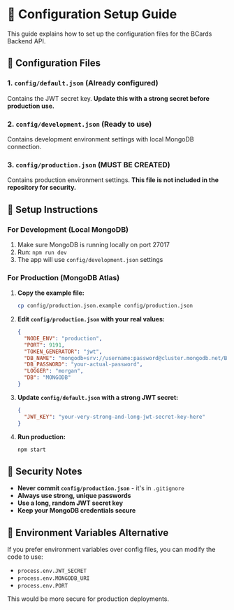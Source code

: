 # 🔧 Configuration Setup Guide

This guide explains how to set up the configuration files for the BCards Backend API.

## 📁 Configuration Files

### 1. `config/default.json` (Already configured)

Contains the JWT secret key. **Update this with a strong secret before production use.**

### 2. `config/development.json` (Ready to use)

Contains development environment settings with local MongoDB connection.

### 3. `config/production.json` (MUST BE CREATED)

Contains production environment settings. **This file is not included in the repository for security.**

## 🚀 Setup Instructions

### For Development (Local MongoDB)

1. Make sure MongoDB is running locally on port 27017
2. Run: `npm run dev`
3. The app will use `config/development.json` settings

### For Production (MongoDB Atlas)

1. **Copy the example file:**

   ```bash
   cp config/production.json.example config/production.json
   ```

2. **Edit `config/production.json` with your real values:**

   ```json
   {
     "NODE_ENV": "production",
     "PORT": 9191,
     "TOKEN_GENERATOR": "jwt",
     "DB_NAME": "mongodb+srv://username:password@cluster.mongodb.net/BCards",
     "DB_PASSWORD": "your-actual-password",
     "LOGGER": "morgan",
     "DB": "MONGODB"
   }
   ```

3. **Update `config/default.json` with a strong JWT secret:**

   ```json
   {
     "JWT_KEY": "your-very-strong-and-long-jwt-secret-key-here"
   }
   ```

4. **Run production:**
   ```bash
   npm start
   ```

## 🔐 Security Notes

- **Never commit `config/production.json`** - it's in `.gitignore`
- **Always use strong, unique passwords**
- **Use a long, random JWT secret key**
- **Keep your MongoDB credentials secure**

## 📝 Environment Variables Alternative

If you prefer environment variables over config files, you can modify the code to use:

- `process.env.JWT_SECRET`
- `process.env.MONGODB_URI`
- `process.env.PORT`

This would be more secure for production deployments.
